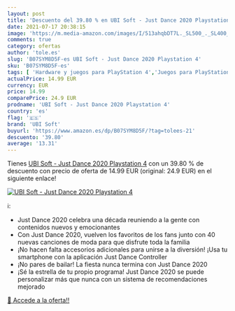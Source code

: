 ```yaml
---
layout: post
title: 'Descuento del 39.80 % en UBI Soft - Just Dance 2020 Playstation 4'
date: 2021-07-17 20:38:15
image: 'https://m.media-amazon.com/images/I/513ahqbDT7L._SL500_._SL400_.jpg'
comments: true
category: ofertas
author: 'tole.es'
slug: 'B07SYM8D5F-es UBI Soft - Just Dance 2020 Playstation 4'
sku: 'B07SYM8D5F-es'
tags: [ 'Hardware y juegos para PlayStation 4','Juegos para PlayStation 4','Videojuegos','playstation','ubi soft', ]
actualPrice: 14.99 EUR
currency: EUR
price: 14.99
comparePrice: 24.9 EUR
prodname: 'UBI Soft - Just Dance 2020 Playstation 4'
country: 'es'
flag: '🇪🇸'
brand: 'UBI Soft'
buyurl: 'https://www.amazon.es/dp/B07SYM8D5F/?tag=tolees-21'
descuento: '39.80'
average: '13.31'
---
```


Tienes [UBI Soft - Just Dance 2020 Playstation 4](https://www.amazon.es/dp/B07SYM8D5F/?tag=tolees-21) con un 39.80 % de descuento con precio de oferta de 14.99 EUR (original: 24.9 EUR) en el siguiente enlace!

[![UBI Soft - Just Dance 2020 Playstation 4](https://m.media-amazon.com/images/I/513ahqbDT7L._SL500_._SL400_.jpg)](https://www.amazon.es/dp/B07SYM8D5F/?tag=tolees-21)

ℹ️:

- Just Dance 2020 celebra una década reuniendo a la gente con contenidos nuevos y emocionantes
- Con Just Dance 2020, vuelven los favoritos de los fans junto con 40 nuevas canciones de moda para que disfrute toda la familia
- ¡No hacen falta accesorios adicionales para unirse a la diversión! ¡Usa tu smartphone con la aplicación Just Dance Controller
- ¡No pares de bailar! La fiesta nunca termina con Just Dance 2020
- ¡Sé la estrella de tu propio programa! Just Dance 2020 se puede personalizar más que nunca con un sistema de recomendaciones mejorado

[🛒 Accede a la oferta!!](https://www.amazon.es/dp/B07SYM8D5F/?tag=tolees-21)
